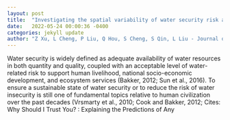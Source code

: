 ```yaml
---
layout: post
title:  "Investigating the spatial variability of water security risk and its driving mechanisms in China using machine learning"
date:   2022-05-24 00:00:36 -0400
categories: jekyll update
author: "Z Xu, L Cheng, P Liu, Q Hou, S Cheng, S Qin, L Liu - Journal of Cleaner , 2022"
---
```

Water security is widely defined as adequate availability of water resources in both quantity and quality, coupled with an acceptable level of water-related risk to support human livelihood, national socio-economic development, and ecosystem services (Bakker, 2012; Sun et al., 2016). To ensure a sustainable state of water security or to reduce the risk of water insecurity is still one of fundamental topics relative to human civilization over the past decades (Vrsmarty et al., 2010; Cook and Bakker, 2012;  Cites:   Why Should I Trust You? : Explaining the Predictions of Any 